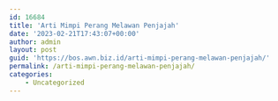 ```yaml
---
id: 16684
title: 'Arti Mimpi Perang Melawan Penjajah'
date: '2023-02-21T17:43:07+00:00'
author: admin
layout: post
guid: 'https://bos.awn.biz.id/arti-mimpi-perang-melawan-penjajah/'
permalink: /arti-mimpi-perang-melawan-penjajah/
categories:
    - Uncategorized
---
```


